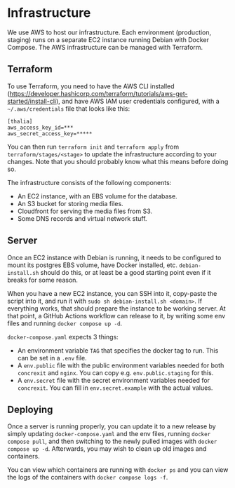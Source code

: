 # Infrastructure

We use AWS to host our infrastructure. Each environment (production, staging) runs on a
separate EC2 instance running Debian with Docker Compose. The AWS infrastructure can be
managed with Terraform.

## Terraform
To use Terraform, you need to have the AWS CLI installed (https://developer.hashicorp.com/terraform/tutorials/aws-get-started/install-cli), and have AWS IAM user credentials configured, with a `~/.aws/credentials` file that looks like this:

```
[thalia]
aws_access_key_id=***
aws_secret_access_key=*****
```

You can then run `terraform init` and `terraform apply` from `terraform/stages/<stage>`
to update the infrastructure according to your changes. Note that you should probably
know what this means before doing so.

The infrastructure consists of the following components:

- An EC2 instance, with an EBS volume for the database.
- An S3 bucket for storing media files.
- Cloudfront for serving the media files from S3.
- Some DNS records and virtual network stuff.

## Server

Once an EC2 instance with Debian is running, it needs to be configured to mount its
postgres EBS volume, have Docker installed, etc. `debian-install.sh` should do this,
or at least be a good starting point even if it breaks for some reason.

When you have a new EC2 instance, you can SSH into it, copy-paste the script into it,
and run it with `sudo sh debian-install.sh <domain>`. If everything works, that should
prepare the instance to be working server. At that point, a GitHub Actions workflow can
release to it, by writing some env files and running `docker compose up -d`.

`docker-compose.yaml` expects 3 things:
- An environment variable `TAG` that specifies the docker tag to run. This can be set in a `.env` file.
- A `env.public` file with the public environment variables needed for both `concrexit` and `nginx`.
  You can copy e.g. `env.public.staging` for this.
- A `env.secret` file with the secret environment variables needed for `concrexit`.
  You can fill in `env.secret.example` with the actual values.

## Deploying

Once a server is running properly, you can update it to a new release by simply updating
`docker-compose.yaml` and the env files, running `docker compose pull`, and then switching
to the newly pulled images with `docker compose up -d`. Afterwards, you may wish to clean
up old images and containers.

You can view which containers are running with `docker ps` and
you can view the logs of the containers with `docker compose logs -f`.
